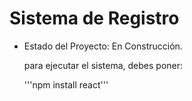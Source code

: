 <h1> Sistema de Registro </h1>


- Estado del Proyecto: En Construcción.

  para ejecutar el sistema, debes poner:

  '''npm install react'''
